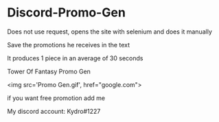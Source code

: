 # Discord-Promo-Gen

Does not use request, opens the site with selenium and does it manually

Save the promotions he receives in the text

It produces 1 piece in an average of 30 seconds

Tower Of Fantasy Promo Gen

<img src='Promo Gen.gif', href="google.com">



if you want free promotion add me

My discord account: Kydro#1227
